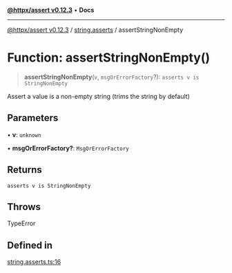 [**@httpx/assert v0.12.3**](../../README.md) • **Docs**

***

[@httpx/assert v0.12.3](../../README.md) / [string.asserts](../README.md) / assertStringNonEmpty

# Function: assertStringNonEmpty()

> **assertStringNonEmpty**(`v`, `msgOrErrorFactory`?): `asserts v is StringNonEmpty`

Assert a value is a non-empty string (trims the string by default)

## Parameters

• **v**: `unknown`

• **msgOrErrorFactory?**: `MsgOrErrorFactory`

## Returns

`asserts v is StringNonEmpty`

## Throws

TypeError

## Defined in

[string.asserts.ts:16](https://github.com/belgattitude/httpx/blob/efdc4c7f5d90eb963a8ba204526e9494bbd080b8/packages/assert/src/string.asserts.ts#L16)
